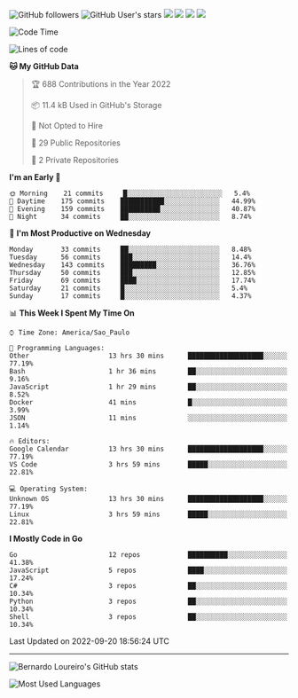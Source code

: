 ![GitHub followers](https://img.shields.io/github/followers/bernardolm?style=for-the-badge&label=GitHub%20followers) ![GitHub User's stars](https://img.shields.io/github/stars/bernardolm?style=for-the-badge&label=GitHub%20User's%20stars) [![](https://img.shields.io/static/v1?logo=linkedin&label=LinkedIn&message=bernardolm&color=0A66C2&style=for-the-badge)](https://www.linkedin.com/in/bernardolm) [![](https://img.shields.io/static/v1?logo=lastdotfm&label=last.fm&message=bernardolm&color=D51007&style=for-the-badge)](https://www.last.fm/user/bernardolm) [![](https://img.shields.io/static/v1?logo=spotify&label=spotify&message=bernardolou&color=1ED760&style=for-the-badge)](https://open.spotify.com/user/bernardolou) [![](https://img.shields.io/static/v1?logo=awesomelists&label=My%20awesome%20stars&message=⭐⭐⭐&color=FC60A8&style=for-the-badge)](https://github.com/bernardolm/awesome-stars)

<!--START_SECTION:waka-->
![Code Time](http://img.shields.io/badge/Code%20Time-1%2C727%20hrs%202%20mins-blue)

![Lines of code](https://img.shields.io/badge/From%20Hello%20World%20I%27ve%20Written--16%20Thousand%20lines%20of%20code-blue)

**🐱 My GitHub Data** 

> 🏆 688 Contributions in the Year 2022
 > 
> 📦 11.4 kB Used in GitHub's Storage 
 > 
> 🚫 Not Opted to Hire
 > 
> 📜 29 Public Repositories 
 > 
> 🔑 2 Private Repositories  
 > 
**I'm an Early 🐤** 

```text
🌞 Morning    21 commits     █░░░░░░░░░░░░░░░░░░░░░░░░   5.4% 
🌆 Daytime    175 commits    ███████████░░░░░░░░░░░░░░   44.99% 
🌃 Evening    159 commits    ██████████░░░░░░░░░░░░░░░   40.87% 
🌙 Night      34 commits     ██░░░░░░░░░░░░░░░░░░░░░░░   8.74%

```
📅 **I'm Most Productive on Wednesday** 

```text
Monday       33 commits     ██░░░░░░░░░░░░░░░░░░░░░░░   8.48% 
Tuesday      56 commits     ███░░░░░░░░░░░░░░░░░░░░░░   14.4% 
Wednesday    143 commits    █████████░░░░░░░░░░░░░░░░   36.76% 
Thursday     50 commits     ███░░░░░░░░░░░░░░░░░░░░░░   12.85% 
Friday       69 commits     ████░░░░░░░░░░░░░░░░░░░░░   17.74% 
Saturday     21 commits     █░░░░░░░░░░░░░░░░░░░░░░░░   5.4% 
Sunday       17 commits     █░░░░░░░░░░░░░░░░░░░░░░░░   4.37%

```


📊 **This Week I Spent My Time On** 

```text
⌚︎ Time Zone: America/Sao_Paulo

💬 Programming Languages: 
Other                    13 hrs 30 mins      ███████████████████░░░░░░   77.19% 
Bash                     1 hr 36 mins        ██░░░░░░░░░░░░░░░░░░░░░░░   9.16% 
JavaScript               1 hr 29 mins        ██░░░░░░░░░░░░░░░░░░░░░░░   8.52% 
Docker                   41 mins             █░░░░░░░░░░░░░░░░░░░░░░░░   3.99% 
JSON                     11 mins             ░░░░░░░░░░░░░░░░░░░░░░░░░   1.14%

🔥 Editors: 
Google Calendar          13 hrs 30 mins      ███████████████████░░░░░░   77.19% 
VS Code                  3 hrs 59 mins       █████░░░░░░░░░░░░░░░░░░░░   22.81%

💻 Operating System: 
Unknown OS               13 hrs 30 mins      ███████████████████░░░░░░   77.19% 
Linux                    3 hrs 59 mins       █████░░░░░░░░░░░░░░░░░░░░   22.81%

```

**I Mostly Code in Go** 

```text
Go                       12 repos            ██████████░░░░░░░░░░░░░░░   41.38% 
JavaScript               5 repos             ████░░░░░░░░░░░░░░░░░░░░░   17.24% 
C#                       3 repos             ██░░░░░░░░░░░░░░░░░░░░░░░   10.34% 
Python                   3 repos             ██░░░░░░░░░░░░░░░░░░░░░░░   10.34% 
Shell                    3 repos             ██░░░░░░░░░░░░░░░░░░░░░░░   10.34%

```



 Last Updated on 2022-09-20 18:56:24 UTC
<!--END_SECTION:waka-->

---

![Bernardo Loureiro's GitHub stats](https://github-readme-stats.vercel.app/api?username=bernardolm&count_private=true&show_icons=true&theme=nightowl&include_all_commits=true)

![Most Used Languages](https://github-readme-stats.vercel.app/api/top-langs/?username=bernardolm&theme=nightowl&langs_count=99)

